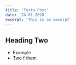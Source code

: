 ```yaml
---
title: 'Tests Post'
date: '24-01-2020'
excerpt: 'This is an excerpt'
---
```


## Heading Two

- Example
- Two f them